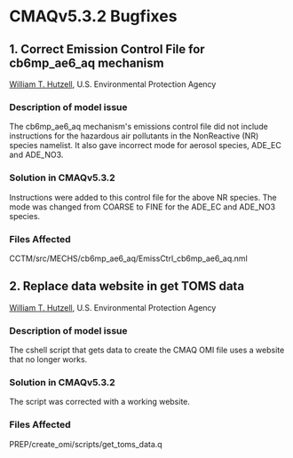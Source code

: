 # CMAQv5.3.2 Bugfixes

## 1. Correct Emission Control File for cb6mp_ae6_aq mechanism
[William T. Hutzell](mailto:hutzell.bill@epa.gov), U.S. Environmental Protection Agency

### Description of model issue

The cb6mp_ae6_aq mechanism's emissions control file did not include instructions for the hazardous air pollutants in the
NonReactive (NR) species namelist. It also gave incorrect mode for aerosol species, ADE_EC and ADE_NO3. 

### Solution in CMAQv5.3.2

Instructions were added to this control file for the above NR species. The mode was changed from COARSE to FINE for the ADE_EC and ADE_NO3 species.

### Files Affected 
CCTM/src/MECHS/cb6mp_ae6_aq/EmissCtrl_cb6mp_ae6_aq.nml

## 2. Replace data website in get TOMS data 
[William T. Hutzell](mailto:hutzell.bill@epa.gov), U.S. Environmental Protection Agency

### Description of model issue

The cshell script that gets data to create the CMAQ OMI file uses a website that no
longer works.

### Solution in CMAQv5.3.2

The script was corrected with a working website.

### Files Affected 
PREP/create_omi/scripts/get_toms_data.q
